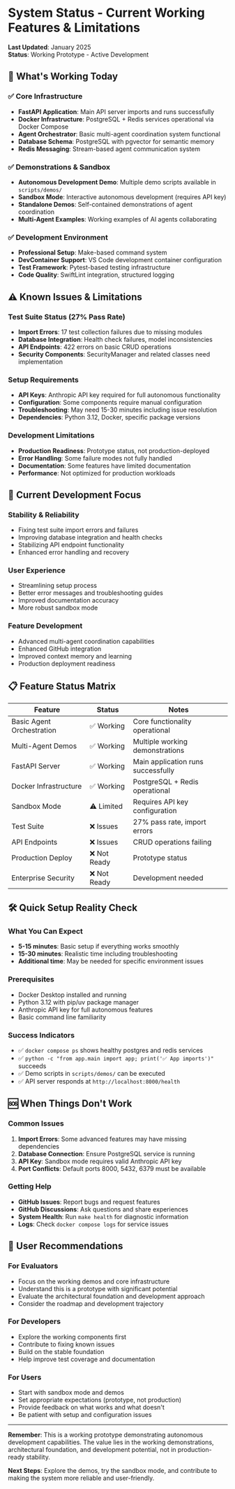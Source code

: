# System Status - Current Working Features & Limitations

**Last Updated**: January 2025  
**Status**: Working Prototype - Active Development

## 🚀 What's Working Today

### ✅ Core Infrastructure
- **FastAPI Application**: Main API server imports and runs successfully
- **Docker Infrastructure**: PostgreSQL + Redis services operational via Docker Compose
- **Agent Orchestrator**: Basic multi-agent coordination system functional
- **Database Schema**: PostgreSQL with pgvector for semantic memory
- **Redis Messaging**: Stream-based agent communication system

### ✅ Demonstrations & Sandbox
- **Autonomous Development Demo**: Multiple demo scripts available in `scripts/demos/`
- **Sandbox Mode**: Interactive autonomous development (requires API key)
- **Standalone Demos**: Self-contained demonstrations of agent coordination
- **Multi-Agent Examples**: Working examples of AI agents collaborating

### ✅ Development Environment
- **Professional Setup**: Make-based command system
- **DevContainer Support**: VS Code development container configuration
- **Test Framework**: Pytest-based testing infrastructure
- **Code Quality**: SwiftLint integration, structured logging

## ⚠️ Known Issues & Limitations

### Test Suite Status (27% Pass Rate)
- **Import Errors**: 17 test collection failures due to missing modules
- **Database Integration**: Health check failures, model inconsistencies  
- **API Endpoints**: 422 errors on basic CRUD operations
- **Security Components**: SecurityManager and related classes need implementation

### Setup Requirements
- **API Keys**: Anthropic API key required for full autonomous functionality
- **Configuration**: Some components require manual configuration
- **Troubleshooting**: May need 15-30 minutes including issue resolution
- **Dependencies**: Python 3.12, Docker, specific package versions

### Development Limitations
- **Production Readiness**: Prototype status, not production-deployed
- **Error Handling**: Some failure modes not fully handled
- **Documentation**: Some features have limited documentation
- **Performance**: Not optimized for production workloads

## 🔧 Current Development Focus

### Stability & Reliability
- Fixing test suite import errors and failures
- Improving database integration and health checks
- Stabilizing API endpoint functionality
- Enhanced error handling and recovery

### User Experience
- Streamlining setup process
- Better error messages and troubleshooting guides
- Improved documentation accuracy
- More robust sandbox mode

### Feature Development
- Advanced multi-agent coordination capabilities
- Enhanced GitHub integration
- Improved context memory and learning
- Production deployment readiness

## 📋 Feature Status Matrix

| Feature | Status | Notes |
|---------|---------|-------|
| Basic Agent Orchestration | ✅ Working | Core functionality operational |
| Multi-Agent Demos | ✅ Working | Multiple working demonstrations |
| FastAPI Server | ✅ Working | Main application runs successfully |
| Docker Infrastructure | ✅ Working | PostgreSQL + Redis operational |
| Sandbox Mode | ⚠️ Limited | Requires API key configuration |
| Test Suite | ❌ Issues | 27% pass rate, import errors |
| API Endpoints | ❌ Issues | CRUD operations failing |
| Production Deploy | ❌ Not Ready | Prototype status |
| Enterprise Security | ❌ Not Ready | Development needed |

## 🛠️ Quick Setup Reality Check

### What You Can Expect
- **5-15 minutes**: Basic setup if everything works smoothly
- **15-30 minutes**: Realistic time including troubleshooting
- **Additional time**: May be needed for specific environment issues

### Prerequisites
- Docker Desktop installed and running
- Python 3.12 with pip/uv package manager
- Anthropic API key for full autonomous features
- Basic command line familiarity

### Success Indicators
- ✅ `docker compose ps` shows healthy postgres and redis services
- ✅ `python -c "from app.main import app; print('✅ App imports')"` succeeds
- ✅ Demo scripts in `scripts/demos/` can be executed
- ✅ API server responds at `http://localhost:8000/health`

## 🆘 When Things Don't Work

### Common Issues
1. **Import Errors**: Some advanced features may have missing dependencies
2. **Database Connection**: Ensure PostgreSQL service is running
3. **API Key**: Sandbox mode requires valid Anthropic API key
4. **Port Conflicts**: Default ports 8000, 5432, 6379 must be available

### Getting Help
- **GitHub Issues**: Report bugs and request features
- **GitHub Discussions**: Ask questions and share experiences
- **System Health**: Run `make health` for diagnostic information
- **Logs**: Check `docker compose logs` for service issues

## 🎯 User Recommendations

### For Evaluators
- Focus on the working demos and core infrastructure
- Understand this is a prototype with significant potential
- Evaluate the architectural foundation and development approach
- Consider the roadmap and development trajectory

### For Developers
- Explore the working components first
- Contribute to fixing known issues
- Build on the stable foundation
- Help improve test coverage and documentation

### For Users
- Start with sandbox mode and demos
- Set appropriate expectations (prototype, not production)
- Provide feedback on what works and what doesn't
- Be patient with setup and configuration issues

---

**Remember**: This is a working prototype demonstrating autonomous development capabilities. The value lies in the working demonstrations, architectural foundation, and development potential, not in production-ready stability.

**Next Steps**: Explore the demos, try the sandbox mode, and contribute to making the system more reliable and user-friendly.